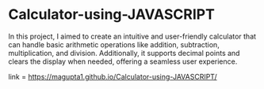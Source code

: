 # Calculator-using-JAVASCRIPT
In this project, I aimed to create an intuitive and user-friendly calculator that can handle basic arithmetic operations like addition, subtraction, multiplication, and division. Additionally, it supports decimal points and clears the display when needed, offering a seamless user experience.

link = https://magupta1.github.io/Calculator-using-JAVASCRIPT/
